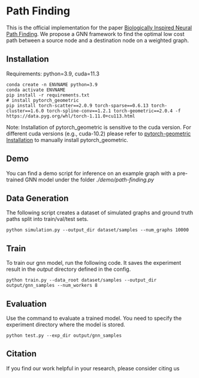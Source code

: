 # Path Finding

This is the official implementation for the paper 
[Biologically Inspired Neural Path Finding](https://arxiv.org/abs/2206.05971). 
We propose a GNN framework to find the optimal low cost path between 
a source node and a destination node on a weighted graph.

## Installation
Requirements: python=3.9, cuda=11.3
```shell
conda create -n ENVNAME python=3.9
conda activate ENVNAME
pip install -r requirements.txt
# install pytorch_geometric
pip install torch-scatter==2.0.9 torch-sparse==0.6.13 torch-cluster==1.6.0 torch-spline-conv==1.2.1 torch-geometric==2.0.4 -f https://data.pyg.org/whl/torch-1.11.0+cu113.html
```
Note: Installation of pytorch_geometric is sensitive to the cuda version. 
For different cuda versions (e.g., cuda-10.2) please refer to [pytorch-geometric Installation](https://pytorch-geometric.readthedocs.io/en/latest/notes/installation.html) 
to manually install pytorch_geometric.

## Demo
You can find a demo script for inference on an example graph with a pre-trained GNN 
model under the folder _./demo/path-finding.py_

## Data Generation
The following script creates a dataset of simulated graphs and ground truth paths
split into train/val/test sets.
```shell
python simulation.py --output_dir dataset/samples --num_graphs 10000
```

## Train
To train our gnn model, run the following code. It saves the experiment 
result in the _output_ directory defined in the config.
```shell
python train.py --data_root dataset/samples --output_dir output/gnn_samples --num_workers 8
```

## Evaluation
Use the command to evaluate a trained model. You need to specify the experiment
directory where the model is stored.
```shell
python test.py --exp_dir output/gnn_samples
```

## Citation
If you find our work helpful in your research, please consider citing us
```latex

```
